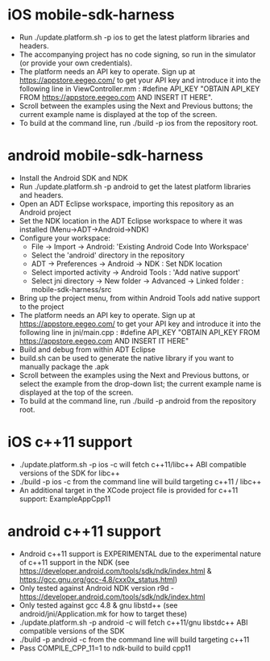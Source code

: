 iOS mobile-sdk-harness
==================

* Run ./update.platform.sh -p ios to get the latest platform libraries and headers.
* The accompanying project has no code signing, so run in the simulator (or provide your own credentials).
* The platform needs an API key to operate. Sign up at https://appstore.eegeo.com/ to get your API key and introduce it into the following line in ViewController.mm : 
	#define API_KEY "OBTAIN API_KEY FROM https://appstore.eegeo.com AND INSERT IT HERE".
* Scroll between the examples using the Next and Previous buttons; the current example name is displayed at the top of the screen.
* To build at the command line, run ./build -p ios from the repository root.

android mobile-sdk-harness
==========================

* Install the Android SDK and NDK
* Run ./update.platform.sh -p android to get the latest platform libraries and headers.
* Open an ADT Eclipse workspace, importing this repository as an Android project
* Set the NDK location in the ADT Eclipse workspace to where it was installed (Menu->ADT->Android->NDK)
* Configure your workspace:
    * File -> Import -> Android: 'Existing Android Code Into Workspace'
    * Select the 'android' directory in the repository
    * ADT -> Preferences -> Android -> NDK : Set NDK location
    * Select imported activity -> Android Tools : 'Add native support'
    * Select jni directory -> New folder -> Advanced -> Linked folder : mobile-sdk-harness/src
* Bring up the project menu, from within Android Tools add native support to the project
* The platform needs an API key to operate. Sign up at https://appstore.eegeo.com/ to get your API key and introduce it into the following line in jni/main.cpp : 
	#define API_KEY "OBTAIN API_KEY FROM https://appstore.eegeo.com AND INSERT IT HERE"
* Build and debug from within ADT Eclipse
* build.sh can be used to generate the native library if you want to manually package the .apk
* Scroll between the examples using the Next and Previous buttons, or select the example from the drop-down list; the current example name is displayed at the top of the screen. 
* To build at the command line, run ./build -p android from the repository root.

iOS c++11 support
=================
* ./update.platform.sh -p ios -c will fetch c++11/libc++ ABI compatible versions of the SDK for libc++
* ./build -p ios -c from the command line will build targeting c++11 / libc++
* An additional target in the XCode project file is provided for c++11 support: ExampleAppCpp11

android c++11 support
=====================
* Android c++11 support is EXPERIMENTAL due to the experimental nature of c++11 support in the NDK (see https://developer.android.com/tools/sdk/ndk/index.html & https://gcc.gnu.org/gcc-4.8/cxx0x_status.html)
* Only tested against Android NDK version r9d - https://developer.android.com/tools/sdk/ndk/index.html
* Only tested against gcc 4.8 & gnu libstd++ (see android/jni/Application.mk for how to target these)
* ./update.platform.sh -p android -c will fetch c++11/gnu libstdc++ ABI compatible versions of the SDK
* ./build -p android -c from the command line will build targeting c++11
* Pass COMPILE_CPP_11=1 to ndk-build to build cpp11
